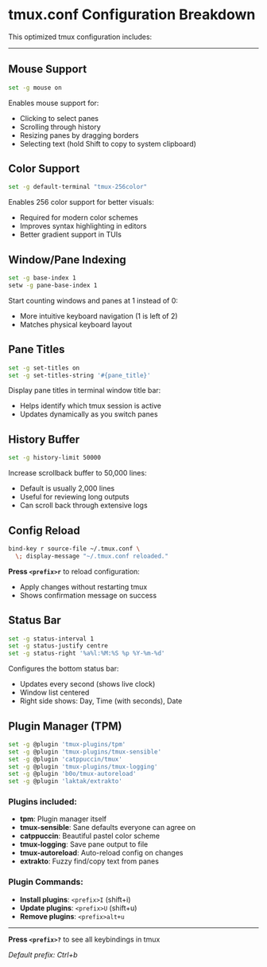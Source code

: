 # tmux.conf Configuration Breakdown

This optimized tmux configuration includes:

---

## Mouse Support

```bash
set -g mouse on
```

Enables mouse support for:
- Clicking to select panes
- Scrolling through history
- Resizing panes by dragging borders
- Selecting text (hold Shift to copy to system clipboard)

## Color Support

```bash
set -g default-terminal "tmux-256color"
```

Enables 256 color support for better visuals:
- Required for modern color schemes
- Improves syntax highlighting in editors
- Better gradient support in TUIs

## Window/Pane Indexing

```bash
set -g base-index 1
setw -g pane-base-index 1
```

Start counting windows and panes at 1 instead of 0:
- More intuitive keyboard navigation (1 is left of 2)
- Matches physical keyboard layout

## Pane Titles

```bash
set -g set-titles on
set -g set-titles-string '#{pane_title}'
```

Display pane titles in terminal window title bar:
- Helps identify which tmux session is active
- Updates dynamically as you switch panes

## History Buffer

```bash
set -g history-limit 50000
```

Increase scrollback buffer to 50,000 lines:
- Default is usually 2,000 lines
- Useful for reviewing long outputs
- Can scroll back through extensive logs

## Config Reload

```bash
bind-key r source-file ~/.tmux.conf \
  \; display-message "~/.tmux.conf reloaded."
```

**Press `<prefix>r`** to reload configuration:
- Apply changes without restarting tmux
- Shows confirmation message on success

## Status Bar

```bash
set -g status-interval 1
set -g status-justify centre
set -g status-right '%a%l:%M:%S %p %Y-%m-%d'
```

Configures the bottom status bar:
- Updates every second (shows live clock)
- Window list centered
- Right side shows: Day, Time (with seconds), Date

## Plugin Manager (TPM)

```bash
set -g @plugin 'tmux-plugins/tpm'
set -g @plugin 'tmux-plugins/tmux-sensible'
set -g @plugin 'catppuccin/tmux'
set -g @plugin 'tmux-plugins/tmux-logging'
set -g @plugin 'b0o/tmux-autoreload'
set -g @plugin 'laktak/extrakto'
```

### Plugins included:

- **tpm**: Plugin manager itself
- **tmux-sensible**: Sane defaults everyone can agree on
- **catppuccin**: Beautiful pastel color scheme
- **tmux-logging**: Save pane output to file
- **tmux-autoreload**: Auto-reload config on changes
- **extrakto**: Fuzzy find/copy text from panes

### Plugin Commands:

- **Install plugins**: `<prefix>I` (shift+i)
- **Update plugins**: `<prefix>U` (shift+u)
- **Remove plugins**: `<prefix>alt+u`

---

**Press `<prefix>?`** to see all keybindings in tmux

*Default prefix: Ctrl+b*
